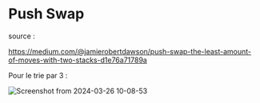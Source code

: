# Push Swap 

source : 

https://medium.com/@jamierobertdawson/push-swap-the-least-amount-of-moves-with-two-stacks-d1e76a71789a

Pour le trie par 3 : 

![Screenshot from 2024-03-26 10-08-53](https://github.com/Teddyburgonde/push_swap/assets/93845046/b1c806c6-5c2f-4bf7-85d0-5f0ef0c91dc4)
